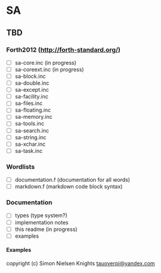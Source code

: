 SA
==

TBD
---

### Forth2012 (http://forth-standard.org/)
- [ ] sa-core.inc (in progress)
- [ ] sa-coreext.inc (in progress)
- [ ] sa-block.inc
- [ ] sa-double.inc
- [ ] sa-except.inc
- [ ] sa-facility.inc
- [ ] sa-files.inc
- [ ] sa-floating.inc
- [ ] sa-memory.inc
- [ ] sa-tools.inc
- [ ] sa-search.inc
- [ ] sa-string.inc
- [ ] sa-xchar.inc
- [ ] sa-task.inc

### Wordlists
- [ ] documentation.f (documentation for all words)
- [ ] markdown.f (markdown code block syntax)

### Documentation
- [ ] types (type system?)
- [ ] implementation notes
- [ ] this readme (in progress)
- [ ] examples

#### Examples

copyright (c) Simon Nielsen Knights <tauoverpi@yandex.com>
